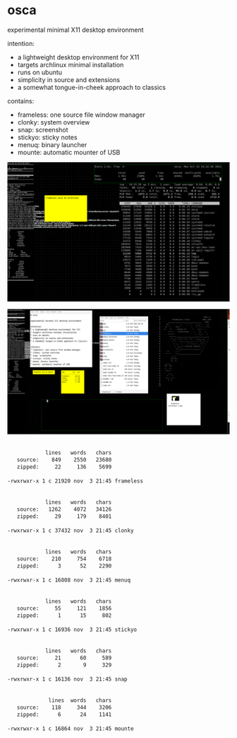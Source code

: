 # osca

experimental minimal X11 desktop environment

intention:
* a lightweight desktop environment for X11
* targets archlinux minimal installation
* runs on ubuntu
* simplicity in source and extensions
* a somewhat tongue-in-cheek approach to classics

contains:
* frameless: one source file window manager
* clonky: system overview
* snap: screenshot
* stickyo: sticky notes
* menuq: binary launcher
* mounte: automatic mounter of USB


![screenshot 1](screenshots/frameless-archlinux-1.png)


![screenshot 2](screenshots/frameless-ubuntu-1.png)


```

            lines   words   chars
   source:    849    2550   23680
   zipped:     22     136    5699

-rwxrwxr-x 1 c 21920 nov  3 21:45 frameless


            lines   words   chars
   source:   1262    4072   34126
   zipped:     29     179    8401

-rwxrwxr-x 1 c 37432 nov  3 21:45 clonky


            lines   words   chars
   source:    210     754    6718
   zipped:      3      52    2290

-rwxrwxr-x 1 c 16808 nov  3 21:45 menuq


            lines   words   chars
   source:     55     121    1856
   zipped:      1      15     802

-rwxrwxr-x 1 c 16936 nov  3 21:45 stickyo


            lines   words   chars
   source:     21      60     589
   zipped:      2       9     329

-rwxrwxr-x 1 c 16136 nov  3 21:45 snap


             lines  words   chars
   source:    118     344    3206
   zipped:      6      24    1141

-rwxrwxr-x 1 c 16864 nov  3 21:45 mounte

```
